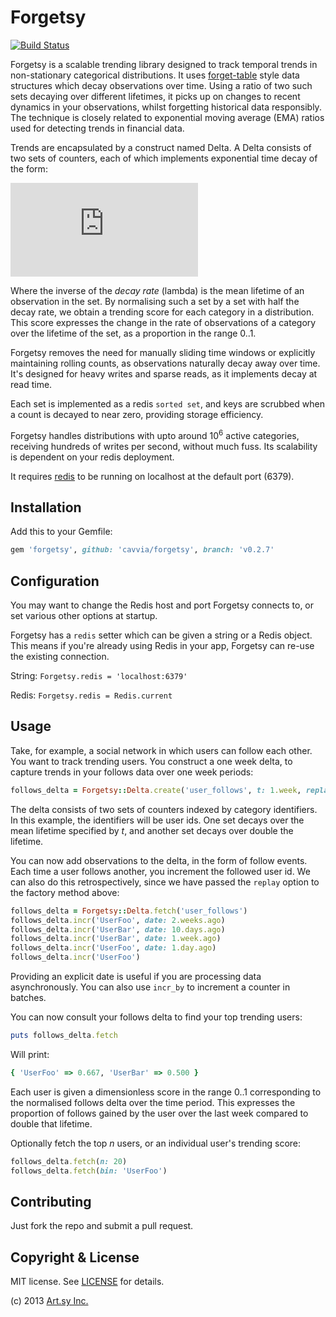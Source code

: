 Forgetsy
=======
[![Build Status](https://secure.travis-ci.org/abevoelker/forgetsy.png)](http://travis-ci.org/abevoelker/forgetsy)

Forgetsy is a scalable trending library designed to track temporal trends in non-stationary categorical distributions. It uses [forget-table](https://github.com/bitly/forgettable/) style data structures which decay observations over time. Using a ratio of two such sets decaying over different lifetimes, it picks up on changes to recent dynamics in your observations, whilst forgetting historical data responsibly. The technique is closely related to exponential moving average (EMA) ratios used for detecting trends in financial data.

Trends are encapsulated by a construct named Delta. A Delta consists of two sets of counters, each of which implements exponential time decay of the form:

![equation](http://latex.codecogs.com/gif.latex?X_t_1%3DX_t_0%5Ctimes%7Be%5E%7B-%5Clambda%5Ctimes%7Bt%7D%7D%7D)

Where the inverse of the _decay rate_ (lambda) is the mean lifetime of an observation in the set. By normalising such a set by a set with half the decay rate, we obtain a trending score for each category in a distribution. This score expresses the change in the rate of observations of a category over the lifetime of the set, as a proportion in the range 0..1.

Forgetsy removes the need for manually sliding time windows or explicitly maintaining rolling counts, as observations naturally decay away over time. It's designed for heavy writes and sparse reads, as it implements decay at read time.

Each set is implemented as a redis `sorted set`, and keys are scrubbed when a count is decayed to near zero, providing storage efficiency.

Forgetsy handles distributions with upto around 10<sup>6</sup> active categories, receiving hundreds of writes per second, without much fuss. Its scalability is dependent on your redis deployment.

It requires [redis](https://github.com/antirez/redis) to be running on localhost at the default port (6379).

Installation
------------

Add this to your Gemfile:

```ruby
gem 'forgetsy', github: 'cavvia/forgetsy', branch: 'v0.2.7'
```

Configuration
-----

You may want to change the Redis host and port Forgetsy connects to, or
set various other options at startup.

Forgetsy has a `redis` setter which can be given a string or a Redis
object. This means if you're already using Redis in your app, Forgetsy
can re-use the existing connection.

String: `Forgetsy.redis = 'localhost:6379'`

Redis: `Forgetsy.redis = Redis.current`


Usage
-----

Take, for example, a social network in which users can follow each other. You want to track trending users. You construct a one week delta, to capture trends in your follows data over one week periods:
```ruby
follows_delta = Forgetsy::Delta.create('user_follows', t: 1.week, replay: true)
```
The delta consists of two sets of counters indexed by category identifiers. In this example, the identifiers will be user ids. One set decays over the mean lifetime specified by _t_, and another set decays over double the lifetime.

You can now add observations to the delta, in the form of follow events. Each time a user follows another, you increment the followed user id. We can also do this retrospectively, since we have passed the `replay` option to the factory method above:
```ruby
follows_delta = Forgetsy::Delta.fetch('user_follows')
follows_delta.incr('UserFoo', date: 2.weeks.ago)
follows_delta.incr('UserBar', date: 10.days.ago)
follows_delta.incr('UserBar', date: 1.week.ago)
follows_delta.incr('UserFoo', date: 1.day.ago)
follows_delta.incr('UserFoo')
```
Providing an explicit date is useful if you are processing data asynchronously. You can also use `incr_by` to increment a counter in batches.

You can now consult your follows delta to find your top trending users:
```ruby
puts follows_delta.fetch
```
Will print:
```ruby
{ 'UserFoo' => 0.667, 'UserBar' => 0.500 }
```
Each user is given a dimensionless score in the range 0..1 corresponding to the normalised follows delta over the time period. This expresses the proportion of follows gained by the user over the last week compared to double that lifetime.

Optionally fetch the top _n_ users, or an individual user's trending score:
```ruby
follows_delta.fetch(n: 20)
follows_delta.fetch(bin: 'UserFoo')
```
Contributing
------------

Just fork the repo and submit a pull request.

Copyright & License
-------------------
MIT license. See [LICENSE](LICENSE) for details.

(c) 2013 [Art.sy Inc.](http://artsy.github.com)
